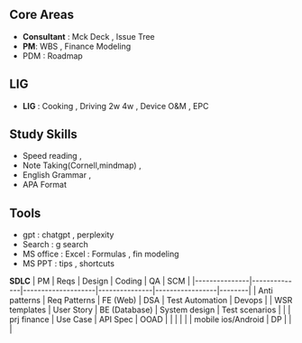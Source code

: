 ## Core Areas
* **Consultant** : Mck Deck , Issue Tree
* **PM**: WBS , Finance Modeling
* PDM : Roadmap

## LIG
* **LIG** : Cooking , Driving 2w 4w , Device O&M , EPC


## Study Skills
* Speed reading ,
* Note Taking(Cornell,mindmap) ,
* English Grammar ,
* APA Format

## Tools
* gpt : chatgpt , perplexity
* Search : g search 
* MS office : Excel : Formulas , fin modeling
* MS PPT : tips , shortcuts

**SDLC**
| PM            | Reqs         | Design             | Coding        | QA              | SCM    |
|---------------|--------------|--------------------|---------------|-----------------|--------|
| Anti patterns | Req Patterns | FE (Web)           | DSA           | Test Automation | Devops |
| WSR templates | User Story   | BE (Database)      | System design | Test scenarios  |        |
| prj finance   | Use Case     | API Spec           | OOAD          |                 |        |
|               |              | mobile ios/Android | DP            |                 |        |
